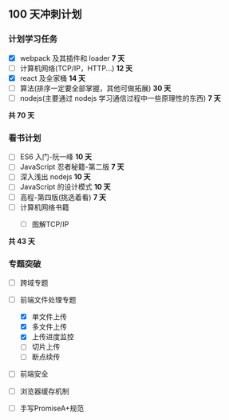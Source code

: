 ## 100 天冲刺计划

### 计划学习任务

- [x] webpack 及其插件和 loader **7 天**
- [ ] 计算机网络(TCP/IP，HTTP...) **12 天**
- [x] react 及全家桶 **14 天**
- [ ] 算法(排序一定要全部掌握，其他可做拓展) **30 天**
- [ ] nodejs(主要通过 nodejs 学习通信过程中一些原理性的东西) **7 天**

**共 70 天**

### 看书计划

- [ ] ES6 入门-阮一峰 **10 天**
- [ ] JavaScript 忍者秘籍-第二版 **7 天**
- [ ] 深入浅出 nodejs **10 天**
- [ ] JavaScript 的设计模式 **10 天**
- [ ] 高程-第四版(挑选着看) **7 天**
- [ ] 计算机网络书籍
  - [ ] 图解TCP/IP


**共 43 天**

### 专题突破

- [ ] 跨域专题
- [ ] 前端文件处理专题
    - [x] 单文件上传
    - [x] 多文件上传
    - [x] 上传进度监控
    - [ ] 切片上传
    - [ ] 断点续传
- [ ] 前端安全
- [ ] 浏览器缓存机制
- [ ] 手写PromiseA+规范

